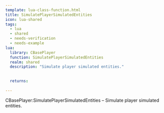 ```yaml
---
template: lua-class-function.html
title: SimulatePlayerSimulatedEntities
icon: lua-shared
tags:
  - lua
  - shared
  - needs-verification
  - needs-example
lua:
  library: CBasePlayer
  function: SimulatePlayerSimulatedEntities
  realm: shared
  description: "Simulate player simulated entities."
  
  
  returns:
    
---
```


<div class="lua__search__keywords">
CBasePlayer:SimulatePlayerSimulatedEntities &#x2013; Simulate player simulated entities.
</div>

